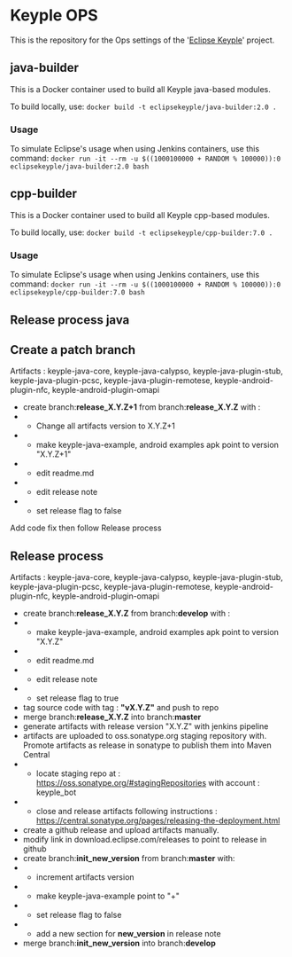Keyple OPS
==========
This is the repository for the Ops settings of the '[Eclipse Keyple](https://keyple.org/)' project.


java-builder
------------
This is a Docker container used to build all Keyple java-based modules.

To build locally, use:
`docker build -t eclipsekeyple/java-builder:2.0 .`

### Usage
To simulate Eclipse's usage when using Jenkins containers, use this command:
`docker run -it --rm -u $((1000100000 + RANDOM % 100000)):0 eclipsekeyple/java-builder:2.0 bash`


cpp-builder
-----------
This is a Docker container used to build all Keyple cpp-based modules.

To build locally, use:
`docker build -t eclipsekeyple/cpp-builder:7.0 .`


### Usage
To simulate Eclipse's usage when using Jenkins containers, use this command:
`docker run -it --rm -u $((1000100000 + RANDOM % 100000)):0 eclipsekeyple/cpp-builder:7.0 bash`


Release process java
--------------------

## Create a patch branch

Artifacts : keyple-java-core, keyple-java-calypso, keyple-java-plugin-stub, keyple-java-plugin-pcsc, keyple-java-plugin-remotese, keyple-android-plugin-nfc, keyple-android-plugin-omapi

* create branch:**release_X.Y.Z+1** from branch:**release_X.Y.Z** with :
* * Change all artifacts version to X.Y.Z+1
* * make keyple-java-example, android examples apk point to version "X.Y.Z+1"
* * edit readme.md
* * edit release note
* * set release flag to false

Add code fix then follow Release process


## Release process

Artifacts : keyple-java-core, keyple-java-calypso, keyple-java-plugin-stub, keyple-java-plugin-pcsc, keyple-java-plugin-remotese, keyple-android-plugin-nfc, keyple-android-plugin-omapi

* create branch:**release_X.Y.Z** from branch:**develop** with :
* * make keyple-java-example, android examples apk point to version "X.Y.Z"
* * edit readme.md
* * edit release note
* * set release flag to true
* tag source code with tag : **"vX.Y.Z"** and push to repo
* merge branch:**release_X.Y.Z** into branch:**master**
* generate artifacts with release version "X.Y.Z" with jenkins pipeline
* artifacts are uploaded to oss.sonatype.org staging repository with. Promote artifacts as release in sonatype to publish them into Maven Central
* * locate staging repo at : https://oss.sonatype.org/#stagingRepositories with account : keyple_bot
* * close and release artifacts following instructions : https://central.sonatype.org/pages/releasing-the-deployment.html
* create a github release and upload artifacts manually.
* modify link in download.eclipse.com/releases to point to release in github
* create branch:**init_new_version** from branch:**master**  with:
* * increment artifacts version
* * make keyple-java-example point to "+"
* * set release flag to false
* * add a new section for **new_version** in release note
* merge branch:**init_new_version** into branch:**develop** 
